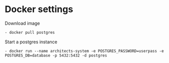 # Docker settings

Download image
```
- docker pull postgres
```

Start a postgres instance
``` 
- docker run --name architects-system -e POSTGRES_PASSWORD=userpass -e POSTGRES_DB=database -p 5432:5432 -d postgres
``` 